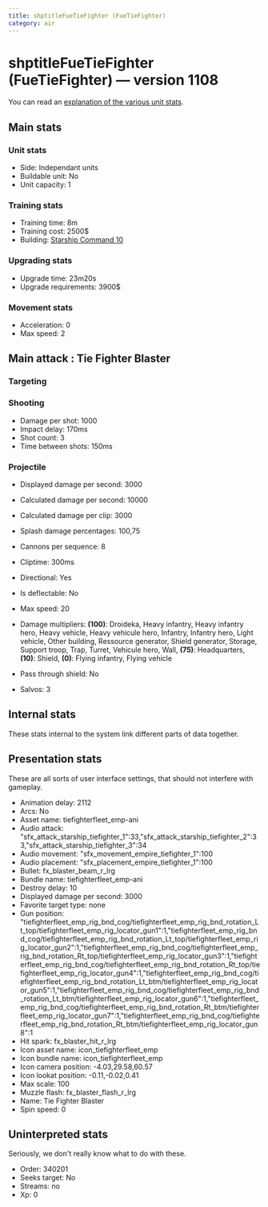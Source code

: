 ```yaml
---
title: shptitleFueTieFighter (FueTieFighter)
category: air
---
```


# shptitleFueTieFighter (FueTieFighter) — version 1108

You can read an [explanation  of the various unit stats](unitexplained.md).

## Main stats

### Unit stats

  * Side: Independant units
  * Buildable unit: No
  * Unit capacity: 1

### Training stats

  * Training time: 8m
  * Training cost: 2500$
  * Building: [Starship Command 10](empireFleetCommand.html)

### Upgrading stats

  * Upgrade time: 23m20s
  * Upgrade requirements: 3900$

### Movement stats

  * Acceleration: 0
  * Max speed: 2

## Main attack : Tie Fighter Blaster

### Targeting


### Shooting

  * Damage per shot: 1000
  * Impact delay: 170ms
  * Shot count: 3
  * Time between shots: 150ms

### Projectile

  * Displayed damage per second: 3000
  * Calculated damage per second: 10000
  * Calculated damage per clip: 3000
  * Splash damage percentages: 100,75

  * Cannons per sequence: 8
  * Cliptime: 300ms
  * Directional: Yes
  * Is deflectable: No
  * Max speed: 20
  * Damage multipliers: **(100)**: Droideka, Heavy infantry, Heavy infantry hero, Heavy vehicle, Heavy vehicule hero, Infantry, Infantry hero, Light vehicle, Other building, Ressource generator, Shield generator, Storage, Support troop, Trap, Turret, Vehicule hero, Wall, **(75)**: Headquarters, **(10)**: Shield, **(0)**: Flying infantry, Flying vehicle
  * Pass through shield: No
  * Salvos: 3

## Internal stats

These stats internal to the system link different parts of data together.


## Presentation stats

These are all sorts of user interface settings, that should not interfere with gameplay.

  * Animation delay: 2112
  * Arcs: No
  * Asset name: tiefighterfleet_emp-ani
  * Audio attack: "sfx_attack_starship_tiefighter_1":33,"sfx_attack_starship_tiefighter_2":33,"sfx_attack_starship_tiefighter_3":34
  * Audio movement: "sfx_movement_empire_tiefighter_1":100
  * Audio placement: "sfx_placement_empire_tiefighter_1":100
  * Bullet: fx_blaster_beam_r_lrg
  * Bundle name: tiefighterfleet_emp-ani
  * Destroy delay: 10
  * Displayed damage per second: 3000
  * Favorite target type: none
  * Gun position: "tiefighterfleet_emp_rig_bnd_cog/tiefighterfleet_emp_rig_bnd_rotation_Lt_top/tiefighterfleet_emp_rig_locator_gun1":1,"tiefighterfleet_emp_rig_bnd_cog/tiefighterfleet_emp_rig_bnd_rotation_Lt_top/tiefighterfleet_emp_rig_locator_gun2":1,"tiefighterfleet_emp_rig_bnd_cog/tiefighterfleet_emp_rig_bnd_rotation_Rt_top/tiefighterfleet_emp_rig_locator_gun3":1,"tiefighterfleet_emp_rig_bnd_cog/tiefighterfleet_emp_rig_bnd_rotation_Rt_top/tiefighterfleet_emp_rig_locator_gun4":1,"tiefighterfleet_emp_rig_bnd_cog/tiefighterfleet_emp_rig_bnd_rotation_Lt_btm/tiefighterfleet_emp_rig_locator_gun5":1,"tiefighterfleet_emp_rig_bnd_cog/tiefighterfleet_emp_rig_bnd_rotation_Lt_btm/tiefighterfleet_emp_rig_locator_gun6":1,"tiefighterfleet_emp_rig_bnd_cog/tiefighterfleet_emp_rig_bnd_rotation_Rt_btm/tiefighterfleet_emp_rig_locator_gun7":1,"tiefighterfleet_emp_rig_bnd_cog/tiefighterfleet_emp_rig_bnd_rotation_Rt_btm/tiefighterfleet_emp_rig_locator_gun8":1
  * Hit spark: fx_blaster_hit_r_lrg
  * Icon asset name: icon_tiefighterfleet_emp
  * Icon bundle name: icon_tiefighterfleet_emp
  * Icon camera position: -4.03,29.58,60.57
  * Icon lookat position: -0.11,-0.02,0.41
  * Max scale: 100
  * Muzzle flash: fx_blaster_flash_r_lrg
  * Name: Tie Fighter Blaster
  * Spin speed: 0

## Uninterpreted stats

Seriously, we don't really know what to do with these.

  * Order: 340201
  * Seeks target: No
  * Streams: no
  * Xp: 0

